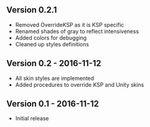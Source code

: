 ﻿## Version 0.2.1
- Removed OverrideKSP as it is KSP specific
- Renamed shades of gray to reflect intensiveness
- Added colors for debugging
- Cleaned up styles definitions

## Version 0.2 - 2016-11-12
- All skin styles are implemented
- Added procedures to override KSP and Unity skins

## Version 0.1 - 2016-11-12
- Initial release
